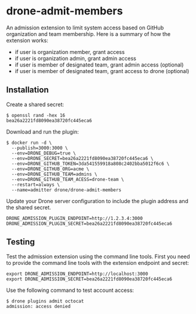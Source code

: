 # drone-admit-members

An admission extension to limit system access based on GitHub organization and team membership. Here is a summary of how the extension works:

* if user is organization member, grant access
* if user is organization admin, grant admin access
* if user is member of designated team, grant admin access (optional)
* if user is member of designated team, grant access to drone (optional)

## Installation

Create a shared secret:

```console
$ openssl rand -hex 16
bea26a2221fd8090ea38720fc445eca6
```

Download and run the plugin:

```console
$ docker run -d \
  --publish=3000:3000 \
  --env=DRONE_DEBUG=true \
  --env=DRONE_SECRET=bea26a2221fd8090ea38720fc445eca6 \
  --env=DRONE_GITHUB_TOKEN=3da541559918a808c2402bba5012f6c6 \
  --env=DRONE_GITHUB_ORG=acme \
  --env=DRONE_GITHUB_TEAM=admins \
  --env=DRONE_GITHUB_TEAM_ACESS=drone-team \
  --restart=always \
  --name=admitter drone/drone-admit-members
```

Update your Drone server configuration to include the plugin address and the shared secret.

```text
DRONE_ADMISSION_PLUGIN_ENDPOINT=http://1.2.3.4:3000
DRONE_ADMISSION_PLUGIN_SECRET=bea26a2221fd8090ea38720fc445eca6
```

## Testing

Test the admission extension using the command line tools. First you need to provide the command line tools with the extension endpoint and secret:

```console
export DRONE_ADMISSION_ENDPOINT=http://localhost:3000
export DRONE_ADMISSION_SECRET=bea26a2221fd8090ea38720fc445eca6
```

Use the following command to test account access:

```console
$ drone plugins admit octocat
admission: access denied
```
